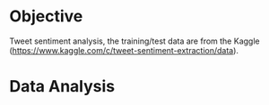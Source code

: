 # Objective
Tweet sentiment analysis, the training/test data are from the Kaggle (https://www.kaggle.com/c/tweet-sentiment-extraction/data).

# Data Analysis


